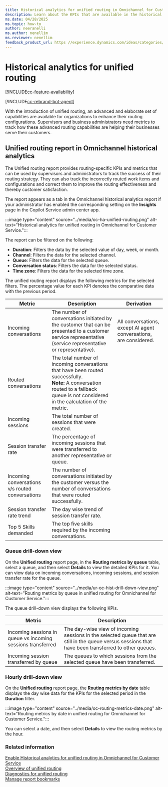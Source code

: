 ```yaml
---
title: Historical analytics for unified routing in Omnichannel for Customer Service
description: Learn about the KPIs that are available in the historical analytics report for Omnichannel for Customer Service.
ms.date: 04/28/2025
ms.topic: how-to
author: neeranelli
ms.author: nenellim
ms.reviewer: nenellim
feedback_product_url: https //experience.dynamics.com/ideas/categories/list/?category=a7f4a807-de3b-eb11-a813-000d3a579c38&forum=b68e50a6-88d9-e811-a96b-000d3a1be7ad
---
```


# Historical analytics for unified routing

[!INCLUDE[cc-feature-availability](../../includes/cc-feature-availability.md)]

[!INCLUDE[cc-rebrand-bot-agent](../../includes/cc-rebrand-bot-agent.md)]


With the introduction of unified routing, an advanced and elaborate set of capabilities are available for organizations to enhance their routing configurations. Supervisors and business administrators need metrics to track how these advanced routing capabilities are helping their businesses serve their customers.

## Unified routing report in Omnichannel historical analytics

The Unified routing report provides routing-specific KPIs and metrics that can be used by supervisors and administrators to track the success of their routing strategy. They can also track the incorrectly routed work items and configurations and correct them to improve the routing effectiveness and thereby customer satisfaction.

The report appears as a tab in the Omnichannel historical analytics report if your administrator has enabled the corresponding setting on the **Insights** page in the Copilot Service admin center app.

:::image type="content" source="../media/oc-ha-unified-routing.png" alt-text="Historical analytics for unified routing in Omnichannel for Customer Service.":::

The report can be filtered on the following:

- **Duration**: Filters the data by the selected value of day, week, or month.
- **Channel**: Filters the data for the selected channel.
- **Queue**: Filters the data for the selected queue.
- **Conversation status**: Filters the data for the selected status.
- **Time zone**: Filters the data for the selected time zone.

The unified routing report displays the following metrics for the selected filters. The percentage value for each KPI denotes the comparative data with the previous period.


|Metric  |Description  |Derivation  |
|---------|---------|---------|
|Incoming conversations     | The number of conversations initiated by the customer that can be presented to a customer service representative (service representative or representative).        | All conversations, except AI agent conversations, are considered.        |
|Routed conversations     | The total number of incoming conversations that have been routed successfully. <br> **Note:** A conversation routed to a fallback queue is not considered in the calculation of the metric.       |         |
|Incoming sessions     | The total number of sessions that were created.        |         |
|Session transfer rate     | The percentage of incoming sessions that were transferred to another representative or queue.         |         |
|Incoming conversations v/s routed conversations     | The number of conversations initiated by the customer versus the number of conversations that were routed successfully.      |         |
|Session transfer rate trend     | The day wise trend of session transfer rate.        |         |
|Top 5 Skills demanded     | The top five skills required by the incoming conversations.        |         |

### Queue drill-down view

On the **Unified routing** report page, in the **Routing metrics by queue** table, select a queue, and then select **Details** to view the detailed KPIs for it. You can view data on incoming conversations, incoming sessions, and session transfer rate for the queue.

:::image type="content" source="../media/ur-oc-hist-drill-down-view.png" alt-text="Routing metrics by queue in unified routing for Omnichannel for Customer Service.":::

The queue drill-down view displays the following KPIs.

|Metric  |Description  |
|---------|---------|
|Incoming sessions in queue vs incoming sessions transferred  |The day-wise view of incoming sessions in the selected queue that are still in the queue versus sessions that have been transferred to other queues.|
|Incoming session transferred by queue| The queues to which sessions from the selected queue have been transferred.|

### Hourly drill-down view

On the **Unified routing** report page, the **Routing metrics by date** table displays the day wise data for the KPIs for the selected period in the **Duration** filter.

:::image type="content" source="../media/oc-routing-metrics-date.png" alt-text="Routing metrics by date in unified routing for Omnichannel for Customer Service.":::

You can select a date, and then select **Details** to view the routing metrics by the hour.

### Related information

[Enable Historical analytics for unified routing in Omnichannel for Customer Service](../administer/oc-historical-analytics-reports.md#enable-historical-analytics-for-unified-routing-in-omnichannel-for-customer-service)  
[Overview of unified routing](../administer/overview-unified-routing.md)  
[Diagnostics for unified routing](../administer/unified-routing-diagnostics.md)  
[Manage report bookmarks](manage-bookmarks.md)  
